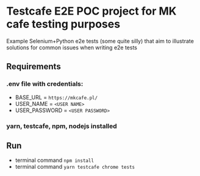 # Testcafe E2E POC project for MK cafe testing purposes
Example Selenium+Python e2e tests (some quite silly) that aim to illustrate solutions for common issues when writing e2e tests

## Requirements
### .env file with credentials: 
* BASE_URL = `https://mkcafe.pl/`
* USER_NAME = `<USER NAME>` 
* USER_PASSWORD = `<USER PASSWORD>`

### yarn, testcafe, npm, nodejs installed

## Run
* terminal command `npm install`
* terminal command `yarn testcafe chrome tests`
